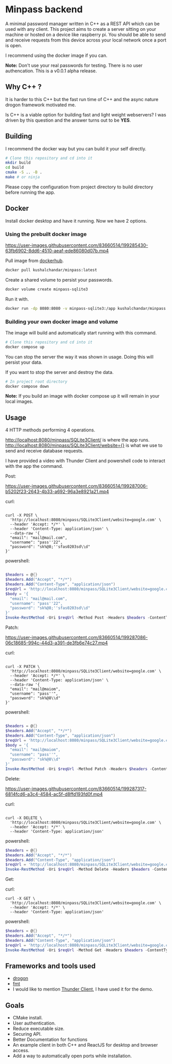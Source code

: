 # Minpass backend

A minimal password manager written in C++ as a REST API which can be used with any client.
This project aims to create a server sitting on your machine or hosted on a device like raspberry pi.
You should be able to send and receive requests from this device across your local network once a port is open.

I recommend using the docker image if you can.

**Note:** Don't use your real passwords for testing. There is no user authencation.
This is a v0.0.1 alpha release.

## Why C++ ?

It is harder to this C++ but the fast run time of C++ and the async nature drogon framework motivated me.

Is C++ is a viable option for building fast and light weight webservers?
I was driven by this question and the answer turns out to be **YES**.

## Building

I recommend the docker way but you can build it your self directly.

```bash
# Clone this repository and cd into it
mkdir build
cd build
cmake -S .. -B .
make # or ninja
```

Please copy the configuration from project directory to build directory before running the app.

## Docker

Install docker desktop and have it running. Now we have 2 options.

### Using the prebuilt docker image

<https://user-images.githubusercontent.com/83660514/199285430-63fb6902-8dd6-4510-aeaf-ede86080d07b.mp4>

Pull image from [dockerhub](https://hub.docker.com/repository/docker/kushalchandar/minpass).

```bash
docker pull kushalchandar/minpass:latest
```

Create a shared volume to persist your passwords.

```bash
docker volume create minpass-sqlite3
```

Run it with.

```bash
docker run -dp 8080:8080 -v minpass-sqlite3:/app kushalchandar/minpass:latest
```

### Building your own docker image and volume

The image will build and automatically start running with this command.

```bash
# Clone this repository and cd into it
docker compose up
```

You can stop the server the way it was shown in usage. Doing this will persist your data.

If you want to stop the server and destroy the data.

```bash
# In project root directory
docker compose down
```

**Note:** If you build an image with docker compose up it will remain in your local images.

## Usage

4 HTTP methods performing 4 operations.

<http://localhost:8080/minpass/SQLite3Client/> is where the app runs.
<http://localhost:8080/minpass/SQLite3Client/website={}> is what we use to send and receive database requests.

I have provided a video with Thunder Client and powershell code to interact with the app the command.

Post:

<https://user-images.githubusercontent.com/83660514/199287006-b5202f23-2643-4b33-a692-96a3e8921a21.mp4>

curl:

```curl

curl -X POST \
  'http://localhost:8080/minpass/SQLite3Client/website=google.com' \
  --header 'Accept: */*' \
  --header 'Content-Type: application/json' \
  --data-raw '{
  "email": "mail@mail.com",
  "username": "pass''22",
  "password": "sk%@8;''sfas0203sd\\d"
}'
```

powershell:

```powershell

$headers = @{}
$headers.Add("Accept", "*/*")
$headers.Add("Content-Type", "application/json")
$reqUrl = 'http://localhost:8080/minpass/SQLite3Client/website=google.com'
$body = '{
  "email": "mail@mail.com",
  "username": "pass''22",
  "password": "sk%@8;''sfas0203sd\\d"
}'
Invoke-RestMethod -Uri $reqUrl -Method Post -Headers $headers -ContentType 'application/json' -Body $body | ConvertTo-Json
```

Patch:

<https://user-images.githubusercontent.com/83660514/199287086-06c18685-994c-44d3-a391-de3fb6e74c27.mp4>

curl:

```curl

curl -X PATCH \
  'http://localhost:8080/minpass/SQLite3Client/website=google.com' \
  --header 'Accept: */*' \
  --header 'Content-Type: application/json' \
  --data-raw '{
  "email": "mail@maiom",
  "username": "pass''",
  "password": "sk%@8\\d"
}'
```

powershell:

```powershell

$headers = @{}
$headers.Add("Accept", "*/*")
$headers.Add("Content-Type", "application/json")
$reqUrl = 'http://localhost:8080/minpass/SQLite3Client/website=google.com'
$body = '{
  "email": "mail@maiom",
  "username": "pass''",
  "password": "sk%@8\\d"
}'
Invoke-RestMethod -Uri $reqUrl -Method Patch -Headers $headers -ContentType 'application/json' -Body $body | ConvertTo-Json
```

Delete:

<https://user-images.githubusercontent.com/83660514/199287317-6814fcd6-a3c4-4584-ac5f-d8ffd193fd0f.mp4>

curl:

```curl

curl -X DELETE \
  'http://localhost:8080/minpass/SQLite3Client/website=google.com' \
  --header 'Accept: */*' \
  --header 'Content-Type: application/json'
```

powershell:

```powershell
$headers = @{}
$headers.Add("Accept", "*/*")
$headers.Add("Content-Type", "application/json")
$reqUrl = 'http://localhost:8080/minpass/SQLite3Client/website=google.com'
Invoke-RestMethod -Uri $reqUrl -Method Delete -Headers $headers -ContentType 'application/json' -Body $body | ConvertTo-Json
```

Get:

curl:

```curl
curl -X GET \
  'http://localhost:8080/minpass/SQLite3Client/website=google.com' \
  --header 'Accept: */*' \
  --header 'Content-Type: application/json'
```

powershell:

```powershell
$headers = @{}
$headers.Add("Accept", "*/*")
$headers.Add("Content-Type", "application/json")
$reqUrl = 'http://localhost:8080/minpass/SQLite3Client/website=google.com'
Invoke-RestMethod -Uri $reqUrl -Method Get -Headers $headers -ContentType 'application/json' -Body $body | ConvertTo-Json
```

## Frameworks and tools used

- [drogon](https://github.com/drogonframework/drogon)
- [fmt](https://github.com/fmtlib/fmt)
- I would like to mention [Thunder Client](https://www.thunderclient.com/), I have used it for the demo.

## Goals

- CMake install.
- User authentication.
- Reduce executable size.
- Securing API.
- Better Documentation for functions
- An example client in both C++ and ReactJS for desktop and browser access.
- Add a way to automatically open ports while installation.
